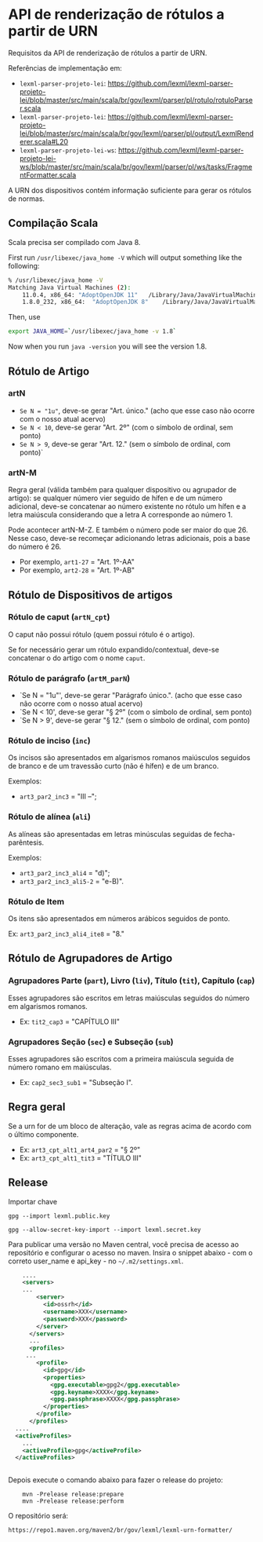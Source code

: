 # API de renderização de rótulos a partir de URN

Requisitos da API de renderização de rótulos a partir de URN.

Referências de implementação em:
- `lexml-parser-projeto-lei`: https://github.com/lexml/lexml-parser-projeto-lei/blob/master/src/main/scala/br/gov/lexml/parser/pl/rotulo/rotuloParser.scala
- `lexml-parser-projeto-lei`: https://github.com/lexml/lexml-parser-projeto-lei/blob/master/src/main/scala/br/gov/lexml/parser/pl/output/LexmlRenderer.scala#L20
- `lexml-parser-projeto-lei-ws`: https://github.com/lexml/lexml-parser-projeto-lei-ws/blob/master/src/main/scala/br/gov/lexml/parser/pl/ws/tasks/FragmentFormatter.scala

A URN dos dispositivos contém informação suficiente para gerar os rótulos de normas. 


## Compilação Scala

Scala precisa ser compilado com Java 8.

First run `/usr/libexec/java_home -V` which will output something like the following:

```sh
% /usr/libexec/java_home -V
Matching Java Virtual Machines (2):
    11.0.4, x86_64:	"AdoptOpenJDK 11"	/Library/Java/JavaVirtualMachines/adoptopenjdk-11.jdk/Contents/Home
    1.8.0_232, x86_64:	"AdoptOpenJDK 8"	/Library/Java/JavaVirtualMachines/adoptopenjdk-8.jdk/Contents/Home
```

Then, use 

```sh
export JAVA_HOME=`/usr/libexec/java_home -v 1.8`
```

Now when you run `java -version` you will see the version 1.8.


## Rótulo de Artigo

### artN 

- `Se N = "1u"`, deve-se gerar "Art. único." (acho que esse caso não ocorre com o nosso atual acervo)
- `Se N < 10`, deve-se gerar "Art. 2º"  (com o símbolo de ordinal, sem ponto)
- `Se N > 9`, deve-se gerar  "Art. 12." (sem o símbolo de ordinal, com ponto)`

### artN-M

Regra geral (válida também para qualquer dispositivo ou agrupador de artigo): se qualquer número vier seguido de hífen e de um número adicional, deve-se concatenar ao número existente no rótulo um hífen e a letra maiúscula considerando que a letra A corresponde ao número 1. 

Pode acontecer  artN-M-Z. E também o número pode ser maior do que 26. Nesse caso, deve-se recomeçar adicionando letras adicionais, pois a base do número é 26. 

- Por exemplo, `art1-27` = "Art. 1º-AA"
- Por exemplo, `art2-28` = "Art. 1º-AB"

## Rótulo de Dispositivos de artigos

### Rótulo de caput (`artN_cpt`)

O caput não possui rótulo (quem possui rótulo é o artigo). 

Se for necessário gerar um rótulo expandido/contextual, deve-se concatenar o do artigo com o nome ``caput``.

### Rótulo de parágrafo (`artM_parN`)

- `Se N = "1u"', deve-se gerar "Parágrafo único.". (acho que esse caso não ocorre com o nosso atual acervo)
- `Se N < 10', deve-se gerar "§ 2º"  (com o símbolo de ordinal, sem ponto)
- `Se N > 9', deve-se gerar  "§ 12." (sem o símbolo de ordinal, com ponto)

### Rótulo de inciso (`inc`)

Os incisos são apresentados em algarismos romanos maiúsculos seguidos de branco e de um travessão curto (não é hífen) e de um branco. 

Exemplos: 
- `art3_par2_inc3` = "III –";   

### Rótulo de alínea (`ali`)

As alíneas são apresentadas em letras minúsculas seguidas de fecha-parêntesis.

Exemplos: 
- `art3_par2_inc3_ali4` = "d)";   
- `art3_par2_inc3_ali5-2` = "e-B)".

### Rótulo de Item

Os itens são apresentados em números arábicos seguidos de ponto.

Ex: `art3_par2_inc3_ali4_ite8` = "8."

## Rótulo de Agrupadores de Artigo

### Agrupadores Parte (`part`), Livro (`liv`), Título (`tit`), Capítulo (`cap`) 

Esses agrupadores são escritos em letras maiúsculas seguidos do número em algarismos romanos.

- Ex: `tit2_cap3` =  "CAPÍTULO III"

### Agrupadores  Seção (`sec`) e Subseção (`sub`) 

Esses agrupadores são escritos com a primeira maiúscula seguida de número romano em maiúsculas.

- Ex: `cap2_sec3_sub1` = "Subseção I".

## Regra geral

Se a urn for de um bloco de alteração, vale as regras acima de acordo com o último componente.

- Ex: `art3_cpt_alt1_art4_par2` = "§ 2º"
- Ex: `art3_cpt_alt1_tit3` =  "TÍTULO III"

## Release

Importar chave

```
gpg --import lexml.public.key

gpg --allow-secret-key-import --import lexml.secret.key
```

Para publicar uma versão no Maven central, você precisa de acesso ao repositório e configurar o acesso
no maven. Insira o snippet abaixo - com o correto user_name e api_key - no `~/.m2/settings.xml`.

```xml
	....
    <servers>
    ...
        <server>
          <id>ossrh</id>
          <username>XXX</username>
          <password>XXX</password>
        </server>
      </servers>
      ...
      <profiles>
     ...
        <profile>
          <id>gpg</id>
          <properties>
            <gpg.executable>gpg2</gpg.executable>
            <gpg.keyname>XXXX</gpg.keyname>
            <gpg.passphrase>XXXX</gpg.passphrase>
          </properties>
        </profile>
      </profiles>
  ....
  <activeProfiles>
    ...
    <activeProfile>gpg</activeProfile>
  </activeProfiles>
        
```

Depois execute o comando abaixo para fazer o release do projeto:

```
    mvn -Prelease release:prepare
    mvn -Prelease release:perform
```

O repositório será:

```
https://repo1.maven.org/maven2/br/gov/lexml/lexml-urn-formatter/
```